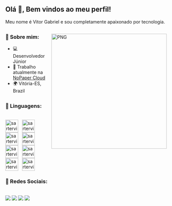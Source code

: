 ## Olá 👋, Bem vindos ao meu perfil!
<div>

 Meu nome é Vitor Gabriel e sou completamente apaixonado por tecnologia.
</div>

##

<img align="right" alt="PNG" src="https://cdn.discordapp.com/attachments/1171086914640679053/1171087299979788358/computer-illustration_1.png?ex=655b670a&is=6548f20a&hm=6aaf24cf280de40dfee957c7913c394e8432851f96f7e600f90b75374e12925a&" width="360px"/>
  
### 🧐 Sobre mim:

- 💻  Desenvolvedor Júnior
- 🚀  Trabalho atualmente na [NoPaper Cloud](https://nopapercloud.com.br)
- 🌍  Vitória-ES, Brazil


##

### 🔨 Linguagens:

<div style="display: inline_block"><br>
  <img align="center" alt="sartervitor-HTML" widht="40" height="40" src="https://cdn.jsdelivr.net/gh/devicons/devicon/icons/html5/html5-original.svg"> &nbsp;
  <img align="center" alt="sartervitor-CSS" widht="40" height="40" src="https://cdn.jsdelivr.net/gh/devicons/devicon/icons/css3/css3-original.svg" > &nbsp;
  <img align="center" alt="sartervitor-BOOTSTRAP" widht="40" height="40" src="https://cdn.jsdelivr.net/gh/devicons/devicon/icons/bootstrap/bootstrap-plain.svg"> &nbsp; 
  <img align="center" alt="sartervitor-PHP" widht="40" height="40" src="https://cdn.jsdelivr.net/gh/devicons/devicon/icons/php/php-plain.svg" > &nbsp;
  <img align="center" alt="sartervitor-CI3" widht="40" height="40" src="https://cdn.jsdelivr.net/gh/devicons/devicon/icons/codeigniter/codeigniter-plain.svg" > &nbsp; 
  <img align="center" alt="sartervitor-JS" widht="40" height="40" src="https://cdn.jsdelivr.net/gh/devicons/devicon/icons/javascript/javascript-original.svg"> &nbsp; 
  <img align="center" alt="sartervitor-MYSQL" widht="40" height="40" src="https://cdn.jsdelivr.net/gh/devicons/devicon/icons/mysql/mysql-plain-wordmark.svg"> &nbsp;
  <img align="center" alt="sartervitor-LUA" widht="40" height="40" src="https://cdn.jsdelivr.net/gh/devicons/devicon/icons/lua/lua-original.svg"> &nbsp;
</div>

### 💭 Redes Sociais:

<div style="display: inline_block"><br>
  <a href="https://twitter.com/sartervitor" target="_blank"><img src="https://img.shields.io/badge/Twitter-1DA1F2?style=for-the-badge&logo=twitter&logoColor=white"></a>
  <a href="https://www.instagram.com/sartervitor/" target="_blank"><img src="https://img.shields.io/badge/Instagram-E4405F?style=for-the-badge&logo=instagram&logoColor=white"></a>
  <a href="https://www.linkedin.com/in/sartervitor/" target="_blank"><img src="https://img.shields.io/badge/LinkedIn-0077B5?style=for-the-badge&logo=linkedin&logoColor=white"></a>
  <a href="" target="_blank"><img src="https://img.shields.io/badge/Telegram-2CA5E0?style=for-the-badge&logo=telegram&logoColor=white"></a>
</div>

 ##



<br>


